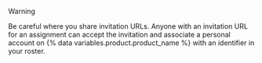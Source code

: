 > [!WARNING]
> Be careful where you share invitation URLs. Anyone with an invitation URL for an assignment can accept the invitation and associate a personal account on {% data variables.product.product_name %} with an identifier in your roster.

